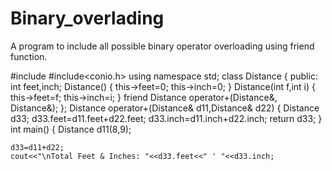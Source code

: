 # Binary_overlading
A program to include all possible binary operator overloading using friend function.

#include<iostream>
#include<conio.h>
using namespace std;
class Distance
{
	public:
		int feet,inch;
		Distance()
		{
			this->feet=0;
			this->inch=0;
		}
		Distance(int f,int i)
		{
			this->feet=f;
			this->inch=i;
		}
		friend Distance operator+(Distance&, Distance&);
};
Distance operator+(Distance& d11,Distance& d22)
{
	Distance d33;
	d33.feet=d11.feet+d22.feet;
	d33.inch=d11.inch+d22.inch;
	return d33;
}
int main()
{
	Distance d11(8,9);
	
	d33=d11+d22;
	cout<<"\nTotal Feet & Inches: "<<d33.feet<<" ' "<<d33.inch;


